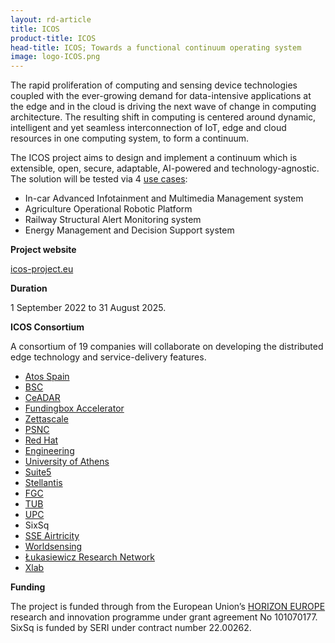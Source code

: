 ```yaml
---
layout: rd-article
title: ICOS
product-title: ICOS
head-title: ICOS; Towards a functional continuum operating system
image: logo-ICOS.png
---
```

	

The rapid proliferation of computing and sensing device technologies coupled with the ever-growing demand for data-intensive applications at the edge and in the cloud is driving the next wave of change in computing architecture. The resulting shift in computing is centered around dynamic, intelligent and yet seamless interconnection of IoT, edge and cloud resources in one computing system, to form a continuum.

The ICOS project aims to design and implement a continuum which is extensible, open, secure, adaptable, AI-powered and technology-agnostic. The solution will be tested via 4 [use cases](https://www.icos-project.eu/use-cases):

- In-car Advanced Infotainment and Multimedia Management system 
- Agriculture Operational Robotic Platform 
- Railway Structural Alert Monitoring system
- Energy Management and Decision Support system

**Project website**

[icos-project.eu](https://www.icos-project.eu/)

**Duration**

1 September 2022 to 31 August 2025.

**ICOS Consortium** 

A consortium of 19 companies will collaborate on developing the distributed edge technology and service-delivery features.

- [Atos Spain](https://atos.net/es/spain)
- [BSC](https://www.bsc.es/)
- [CeADAR](https://ceadar.ie/)
- [Fundingbox Accelerator](https://fundingbox.com/)
- [Zettascale](https://www.zettascale.tech/)
- [PSNC](https://www.psnc.pl/)
- [Red Hat](https://www.redhat.com/en)
- [Engineering](https://www.eng.it/en/)
- [University of Athens](https://en.uoa.gr/)
- [Suite5](https://www.suite5.eu/)
- [Stellantis](https://www.stellantis.com/en)
- [FGC](https://www.fgc.cat/en/)
- [TUB](https://www.tu-braunschweig.de/en/)
- [UPC](https://www.upc.edu/en)
- SixSq
- [SSE Airtricity](https://www.sseairtricity.com/ie/home/)
- [Worldsensing](https://www.worldsensing.com/)
- [Łukasiewicz Research Network](https://pit.lukasiewicz.gov.pl/en/)
- [Xlab](https://www.xlab.si/)

**Funding**

The project is funded through from the European Union’s [HORIZON EUROPE](https://research-and-innovation.ec.europa.eu/funding/funding-opportunities/funding-programmes-and-open-calls/horizon-europe_en) research and innovation programme under grant agreement No 101070177. SixSq is funded by SERI under contract number 22.00262.
